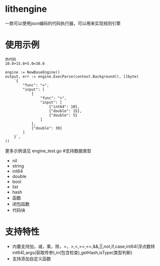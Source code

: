# lithengine
一款可以使用json编码的代码执行器，可以用来实现规则引擎

# 使用示例
```
伪代码
10.0+15.0+5.0=30.0
```
```
engine := NewBaseEngine()
output, err := engine.ExecParse(context.Background(), []byte(
    `{
        "func": "=",
        "input": [
            {
                "func": "+",
                "input": [
                    {"int64": 10},
                    {"double": 15},
                    {"double": 5}
                ]
            },
            {"double": 30}
        ]
	}`,
))
```
更多示例请见 engine_test.go 
#支持数据类型
+ nil
+ string
+ int64
+ double
+ bool
+ list
+ hash
+ 函数
+ 闭包函数
+ 代码块
# 支持特性
+ 内置支持加，减，乘，除，=，>,<,>=,<=,&&,||,not,if,case,int64(浮点数转int64),args(获取传参),in(包含检查),getHash,isType(类型判断)
+ 支持添加自定义函数
